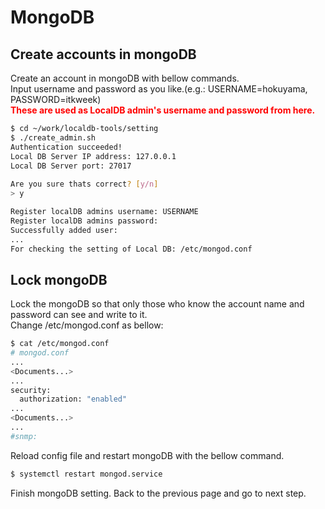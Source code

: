 # MongoDB

## Create accounts in mongoDB
Create an account in mongoDB with bellow commands.<br>
Input username and password as you like.(e.g.: USERNAME=hokuyama, PASSWORD=itkweek)<br>
<span style="color: red; ">**These are used as LocalDB admin's username and password from here.**</span>

```bash
$ cd ~/work/localdb-tools/setting
$ ./create_admin.sh
Authentication succeeded!
Local DB Server IP address: 127.0.0.1
Local DB Server port: 27017
 
Are you sure thats correct? [y/n]
> y

Register localDB admins username: USERNAME
Register localDB admins password: 
Successfully added user:
...
For checking the setting of Local DB: /etc/mongod.conf
```

## Lock mongoDB
Lock the mongoDB so that only those who know the account name and password can see and write to it.<br>
Change /etc/mongod.conf as bellow:
```bash
$ cat /etc/mongod.conf
# mongod.conf
...
<Documents...>
...
security:
  authorization: "enabled"
...
<Documents...>
...
#snmp:
```
Reload config file and restart mongoDB with the bellow command.
```bash
$ systemctl restart mongod.service
```
Finish mongoDB setting. Back to the previous page and go to next step.
